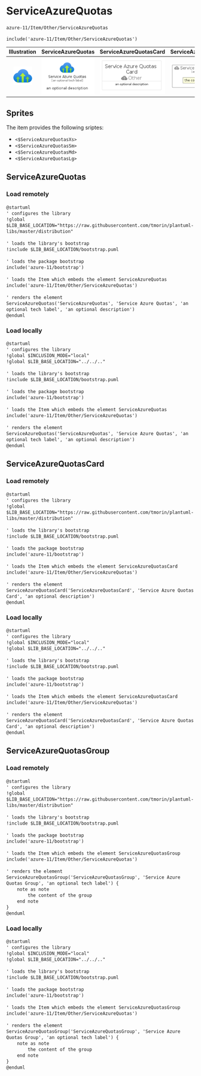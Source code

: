 # ServiceAzureQuotas


```text
azure-11/Item/Other/ServiceAzureQuotas
```

```text
include('azure-11/Item/Other/ServiceAzureQuotas')
```



| Illustration | ServiceAzureQuotas | ServiceAzureQuotasCard | ServiceAzureQuotasGroup |
| :---: | :---: | :---: | :---: |
| ![illustration for Illustration](../../../azure-11/Item/Other/ServiceAzureQuotas.png) | ![illustration for ServiceAzureQuotas](../../../azure-11/Item/Other/ServiceAzureQuotas.Local.png) | ![illustration for ServiceAzureQuotasCard](../../../azure-11/Item/Other/ServiceAzureQuotasCard.Local.png) | ![illustration for ServiceAzureQuotasGroup](../../../azure-11/Item/Other/ServiceAzureQuotasGroup.Local.png) |



## Sprites
The item provides the following sriptes:

- `<$ServiceAzureQuotasXs>`
- `<$ServiceAzureQuotasSm>`
- `<$ServiceAzureQuotasMd>`
- `<$ServiceAzureQuotasLg>`





## ServiceAzureQuotas

### Load remotely
```plantuml
@startuml
' configures the library
!global $LIB_BASE_LOCATION="https://raw.githubusercontent.com/tmorin/plantuml-libs/master/distribution"

' loads the library's bootstrap
!include $LIB_BASE_LOCATION/bootstrap.puml

' loads the package bootstrap
include('azure-11/bootstrap')

' loads the Item which embeds the element ServiceAzureQuotas
include('azure-11/Item/Other/ServiceAzureQuotas')

' renders the element
ServiceAzureQuotas('ServiceAzureQuotas', 'Service Azure Quotas', 'an optional tech label', 'an optional description')
@enduml
```

### Load locally
```plantuml
@startuml
' configures the library
!global $INCLUSION_MODE="local"
!global $LIB_BASE_LOCATION="../../.."

' loads the library's bootstrap
!include $LIB_BASE_LOCATION/bootstrap.puml

' loads the package bootstrap
include('azure-11/bootstrap')

' loads the Item which embeds the element ServiceAzureQuotas
include('azure-11/Item/Other/ServiceAzureQuotas')

' renders the element
ServiceAzureQuotas('ServiceAzureQuotas', 'Service Azure Quotas', 'an optional tech label', 'an optional description')
@enduml
```

## ServiceAzureQuotasCard

### Load remotely
```plantuml
@startuml
' configures the library
!global $LIB_BASE_LOCATION="https://raw.githubusercontent.com/tmorin/plantuml-libs/master/distribution"

' loads the library's bootstrap
!include $LIB_BASE_LOCATION/bootstrap.puml

' loads the package bootstrap
include('azure-11/bootstrap')

' loads the Item which embeds the element ServiceAzureQuotasCard
include('azure-11/Item/Other/ServiceAzureQuotas')

' renders the element
ServiceAzureQuotasCard('ServiceAzureQuotasCard', 'Service Azure Quotas Card', 'an optional description')
@enduml
```

### Load locally
```plantuml
@startuml
' configures the library
!global $INCLUSION_MODE="local"
!global $LIB_BASE_LOCATION="../../.."

' loads the library's bootstrap
!include $LIB_BASE_LOCATION/bootstrap.puml

' loads the package bootstrap
include('azure-11/bootstrap')

' loads the Item which embeds the element ServiceAzureQuotasCard
include('azure-11/Item/Other/ServiceAzureQuotas')

' renders the element
ServiceAzureQuotasCard('ServiceAzureQuotasCard', 'Service Azure Quotas Card', 'an optional description')
@enduml
```

## ServiceAzureQuotasGroup

### Load remotely
```plantuml
@startuml
' configures the library
!global $LIB_BASE_LOCATION="https://raw.githubusercontent.com/tmorin/plantuml-libs/master/distribution"

' loads the library's bootstrap
!include $LIB_BASE_LOCATION/bootstrap.puml

' loads the package bootstrap
include('azure-11/bootstrap')

' loads the Item which embeds the element ServiceAzureQuotasGroup
include('azure-11/Item/Other/ServiceAzureQuotas')

' renders the element
ServiceAzureQuotasGroup('ServiceAzureQuotasGroup', 'Service Azure Quotas Group', 'an optional tech label') {
    note as note
        the content of the group
    end note
}
@enduml
```

### Load locally
```plantuml
@startuml
' configures the library
!global $INCLUSION_MODE="local"
!global $LIB_BASE_LOCATION="../../.."

' loads the library's bootstrap
!include $LIB_BASE_LOCATION/bootstrap.puml

' loads the package bootstrap
include('azure-11/bootstrap')

' loads the Item which embeds the element ServiceAzureQuotasGroup
include('azure-11/Item/Other/ServiceAzureQuotas')

' renders the element
ServiceAzureQuotasGroup('ServiceAzureQuotasGroup', 'Service Azure Quotas Group', 'an optional tech label') {
    note as note
        the content of the group
    end note
}
@enduml
```

